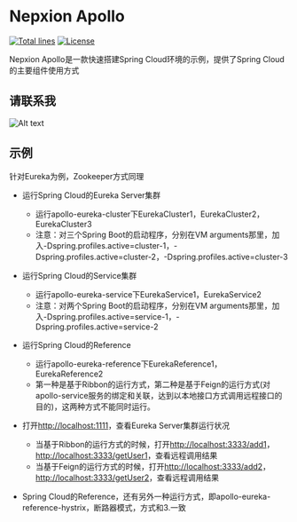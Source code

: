 # Nepxion Apollo
[![Total lines](https://tokei.rs/b1/github/Nepxion/Apollo?category=lines)](https://github.com/Nepxion/Apollo)
[![License](https://img.shields.io/badge/License-Apache%202.0-blue.svg?label=license)](https://github.com/Nepxion/Apollo/blob/master/LICENSE)

Nepxion Apollo是一款快速搭建Spring Cloud环境的示例，提供了Spring Cloud的主要组件使用方式

## 请联系我
![Alt text](https://github.com/Nepxion/Docs/blob/master/zxing-doc/微信-1.jpg)

## 示例
针对Eureka为例，Zookeeper方式同理
- 运行Spring Cloud的Eureka Server集群
  - 运行apollo-eureka-cluster下EurekaCluster1，EurekaCluster2，EurekaCluster3
  - 注意：对三个Spring Boot的启动程序，分别在VM arguments那里，加入-Dspring.profiles.active=cluster-1，-Dspring.profiles.active=cluster-2，-Dspring.profiles.active=cluster-3

- 运行Spring Cloud的Service集群
  - 运行apollo-eureka-service下EurekaService1，EurekaService2
  - 注意：对两个Spring Boot的启动程序，分别在VM arguments那里，加入-Dspring.profiles.active=service-1，-Dspring.profiles.active=service-2

- 运行Spring Cloud的Reference
  - 运行apollo-eureka-reference下EurekaReference1，EurekaReference2
  - 第一种是基于Ribbon的运行方式，第二种是基于Feign的运行方式(对apollo-service服务的绑定和关联，达到以本地接口方式调用远程接口的目的)，这两种方式不能同时运行。

- 打开[http://localhost:1111](http://localhost:1111)，查看Eureka Server集群运行状况
  - 当基于Ribbon的运行方式的时候，打开[http://localhost:3333/add1](http://localhost:3333/add1)，[http://localhost:3333/getUser1](http://localhost:3333/getUser1)，查看远程调用结果
  - 当基于Feign的运行方式的时候，打开[http://localhost:3333/add2](http://localhost:3333/add2)，[http://localhost:3333/getUser2](http://localhost:3333/getUser2)，查看远程调用结果

- Spring Cloud的Reference，还有另外一种运行方式，即apollo-eureka-reference-hystrix，断路器模式，方式和3.一致
